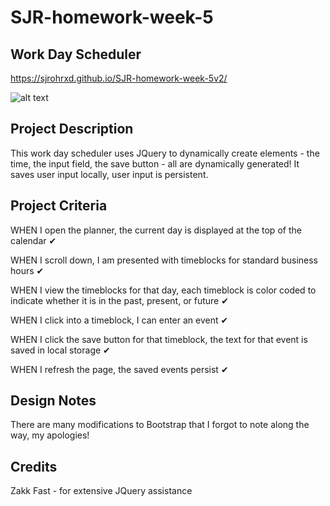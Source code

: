 # SJR-homework-week-5

## Work Day Scheduler

https://sjrohrxd.github.io/SJR-homework-week-5v2/

![alt text]("https://github.com/SJROHRXD/SJR-homework-week-5v2/blob/main/WEEK%205%20HOMEWORK%20v2/IMAGES/2021-07-20%2022_08_12-SJR%20-%20Work%20Day%20Scheduler.png?raw=true")

## Project Description

This work day scheduler uses JQuery to dynamically create elements - the time, the input field, the save button - all are dynamically generated! It saves user input locally, user input is persistent.

## Project Criteria

WHEN I open the planner, the current day is displayed at the top of the calendar ✔

WHEN I scroll down, I am presented with timeblocks for standard business hours ✔

WHEN I view the timeblocks for that day, each timeblock is color coded to indicate whether it is in the past, present, or future ✔

WHEN I click into a timeblock, I can enter an event ✔

WHEN I click the save button for that timeblock, the text for that event is saved in local storage ✔

WHEN I refresh the page, the saved events persist ✔

## Design Notes

There are many modifications to Bootstrap that I forgot to note along the way, my apologies!

## Credits

Zakk Fast - for extensive JQuery assistance
